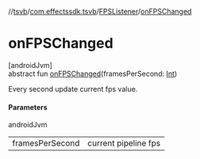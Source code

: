 //[tsvb](../../../index.md)/[com.effectssdk.tsvb](../index.md)/[FPSListener](index.md)/[onFPSChanged](on-f-p-s-changed.md)

# onFPSChanged

[androidJvm]\
abstract fun [onFPSChanged](on-f-p-s-changed.md)(framesPerSecond: [Int](https://kotlinlang.org/api/latest/jvm/stdlib/kotlin-stdlib/kotlin/-int/index.html))

Every second update current fps value.

#### Parameters

androidJvm

| | |
|---|---|
| framesPerSecond | current pipeline fps |
